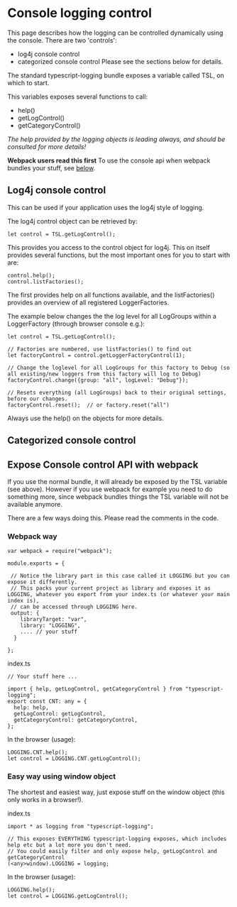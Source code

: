 # Console logging control

This page describes how the logging can be controlled dynamically using the console. There are two 'controls':
* log4j console control
* categorized console control
Please see the sections below for details.

The standard typescript-logging bundle exposes a variable called TSL, on which to start.

This variables exposes several functions to call:
* help()
* getLogControl()
* getCategoryControl()

*The help provided by the logging objects is leading always, and should be consulted for more details!*

**Webpack users read this first**
To use the console api when webpack bundles your stuff, see [below](#expose-console-control-api-with-webpack).

## Log4j console control

This can be used if your application uses the log4j style of logging.

The log4j control object can be retrieved by:
```
let control = TSL.getLogControl();
```

This provides you access to the control object for log4j. This on itself provides several functions,
but the most important ones for you to start with are:

```
control.help();
control.listFactories();
```

The first provides help on all functions available, and the listFactories() provides an overview of all registered LoggerFactories.

The example below changes the the log level for all LogGroups within a LoggerFactory (through browser console e.g.):

```
let control = TSL.getLogControl();

// Factories are numbered, use listFactories() to find out
let factoryControl = control.getLoggerFactoryControl(1);

// Change the loglevel for all LogGroups for this factory to Debug (so all existing/new loggers from this factory will log to Debug)
factoryControl.change({group: "all", logLevel: "Debug"});

// Resets everything (all LogGroups) back to their original settings, before our changes.
factoryControl.reset();  // or factory.reset("all")
```

Always use the help() on the objects for more details.

## Categorized console control


## Expose Console control API with webpack

If you use the normal bundle, it will already be exposed by the TSL variable (see above).
However if you use webpack for example you need to do something more, since webpack bundles things the TSL variable will not be available anymore.

There are a few ways doing this. Please read the comments in the code.

### Webpack way

```
var webpack = require("webpack");

module.exports = {

 // Notice the library part in this case called it LOGGING but you can expose it differently.
 // This packs your current project as library and exposes it as LOGGING, whatever you export from your index.ts (or whatever your main index is),
 // can be accessed through LOGGING here.
 output: {
    libraryTarget: "var",
    library: "LOGGING",
    .... // your stuff
  }

};
```

index.ts
~~~
// Your stuff here ...

import { help, getLogControl, getCategoryControl } from "typescript-logging";
export const CNT: any = {
  help: help,
  getLogControl: getLogControl,
  getCategoryControl: getCategoryControl,
};
~~~

In the browser (usage):
~~~
LOGGING.CNT.help();
let control = LOGGING.CNT.getLogControl();
~~~

### Easy way using window object

The shortest and easiest way, just expose stuff on the window object (this only works in a browser!).

index.ts
```
import * as logging from "typescript-logging";

// This exposes EVERYTHING typescript-logging exposes, which includes help etc but a lot more you don't need.
// You could easily filter and only expose help, getLogControl and getCategoryControl
(<any>window).LOGGING = logging;
```

In the browser (usage):
~~~
LOGGING.help();
let control = LOGGING.getLogControl();
~~~

